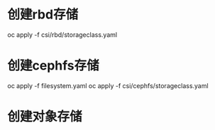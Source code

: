 # 创建rbd存储
oc apply -f csi/rbd/storageclass.yaml

# 创建cephfs存储
oc apply -f filesystem.yaml
oc apply -f csi/cephfs/storageclass.yaml

# 创建对象存储